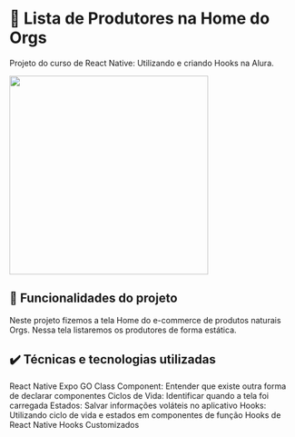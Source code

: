# 📱 Lista de Produtores na Home do Orgs

Projeto do curso de React Native: Utilizando e criando Hooks na Alura.

<img src="https://user-images.githubusercontent.com/9091491/131163034-18cc72ba-8405-4676-a755-a6280d505fd1.gif"  width="350" />

## 🔨 Funcionalidades do projeto
Neste projeto fizemos a tela Home do e-commerce de produtos naturais Orgs. Nessa tela listaremos os produtores de forma estática.


## ✔️ Técnicas e tecnologias utilizadas
React Native
Expo GO
Class Component: Entender que existe outra forma de declarar componentes
Ciclos de Vida: Identificar quando a tela foi carregada
Estados: Salvar informações voláteis no aplicativo
Hooks: Utilizando ciclo de vida e estados em componentes de função
Hooks de React Native
Hooks Customizados
